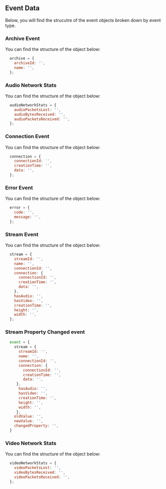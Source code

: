## Event Data

Below, you will find the strucutre of the event objects broken down by event type.

### Archive Event

You can find the structure of the object below: 

```javascript
  archive = {
    archiveId: '',
    name: '',
  };
```

### Audio Network Stats

You can find the structure of the object below:

```javascript
  audioNetworkStats = {
    audioPacketsLost: '',
    audioBytesReceived: '',
    audioPacketsReceived: '',
  };
```

### Connection Event

You can find the structure of the object below: 

```javascript
  connection = {
    connectionId: '',
    creationTime: '',
    data: '',
  };
```

### Error Event
You can find the structure of the object below: 

```javascript
  error = {
    code: '',
    message: '',
  };
```

### Stream Event

You can find the structure of the object below: 

```javascript
  stream = {
    streamId: '',
    name: '',
    connectionId: '',
    connection: {
      connectionId: '',
      creationTime: '',
      data: '',
    },
    hasAudio: '',
    hasVideo: '',
    creationTime: '',
    height: '',
    width: '',
  };
```

### Stream Property Changed event

```javascript
  event = {
    stream = {
      streamId: '',
      name: '',
      connectionId: '',
      connection: {
        connectionId: '',
        creationTime: '',
        data: '',
     },
      hasAudio: '',
      hasVideo: '',
      creationTime: '',
      height: '',
      width: '',
     },
    oldValue: '',
    newValue: '',
    changedProperty: '',
  }
```

### Video Network Stats
You can find the structure of the object below:

```javascript
  videoNetworkStats = {
    videoPacketsLost: '',
    videoBytesReceived: '',
    videoPacketsReceived: '',
  };
```